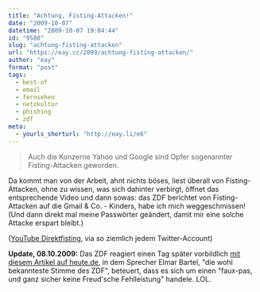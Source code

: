 ```yaml
---
title: "Achtung, Fisting-Attacken!"
date: "2009-10-07"
datetime: "2009-10-07 19:04:44"
id: "9588"
slug: "achtung-fisting-attacken"
url: "https://eay.cc/2009/achtung-fisting-attacken/"
author: "eay"
format: "post"
tags:
  - best-of
  - email
  - fernsehen
  - netzkultur
  - phishing
  - zdf
meta:
  - yourls_shorturl: "http://eay.li/e6"
---
```


> Auch die Konzerne Yahoo und Google sind Opfer sogenannter Fisting-Attacken geworden.

Da kommt man von der Arbeit, ahnt nichts böses, liest überall von Fisting-Attacken, ohne zu wissen, was sich dahinter verbirgt, öffnet das entsprechende Video und dann sowas: das ZDF berichtet von Fisting-Attacken auf die Gmail & Co. - Kinders, habe ich mich weggeschmissen! (Und dann direkt mal meine Passwörter geändert, damit mir eine solche Attacke erspart bleibt.)

 ([YouTube Direktfisting](http://www.youtube.com/watch?v=USMQq5crkaY), via so ziemlich jedem Twitter-Account)

**Update, 08.10.2009:** Das ZDF reagiert einen Tag später vorbildlich [mit diesem Artikel auf heute.de](http://www.heute.de/ZDFheute/inhalt/31/0,3672,7910783,00.html), in dem Sprecher Elmar Bartel, "die wohl bekannteste Stimme des ZDF", beteuert, dass es sich um einen "faux-pas, und ganz sicher keine Freud'sche Fehlleistung" handele. LOL.
